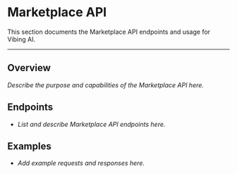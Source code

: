 # Marketplace API

This section documents the Marketplace API endpoints and usage for Vibing AI.

---

## Overview

_Describe the purpose and capabilities of the Marketplace API here._

## Endpoints

- _List and describe Marketplace API endpoints here._

## Examples

- _Add example requests and responses here._ 